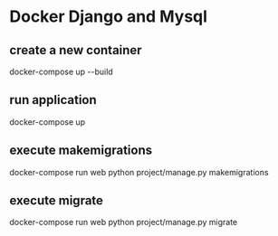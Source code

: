 # Docker Django and Mysql

## create a new container
docker-compose up --build

## run application
docker-compose up

## execute makemigrations
docker-compose run web python project/manage.py makemigrations

## execute migrate
docker-compose run web python project/manage.py migrate